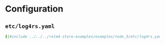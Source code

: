 # Configuration

## `etc/log4rs.yaml`

```yaml
{{#include ../../../relm4-store-examples/examples/todo_3/etc/log4rs.yaml}}
```
